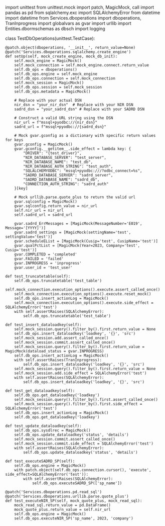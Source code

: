 import unittest
from unittest.mock import patch, MagicMock, call
import pandas as pd
from sqlalchemy.exc import SQLAlchemyError
from datetime import datetime
from Services.dboperations import dboperations, TranInprogress
import globalvars as gvar
import urllib
import Entities.dbormschemas as dbsch
import logging

class TestDbOperations(unittest.TestCase):

    @patch.object(dboperations, '__init__', return_value=None)
    @patch('Services.dboperations.sqlalchemy.create_engine')
    def setUp(self, mock_create_engine, mock_db_init):
        self.mock_engine = MagicMock()
        self.mock_connection = self.mock_engine.connect.return_value
        self.db_ops = dboperations()
        self.db_ops.engine = self.mock_engine
        self.db_ops.connection = self.mock_connection
        self.mock_session = MagicMock()
        self.db_ops.session = self.mock_session
        self.db_ops.metadata = MagicMock()

        # Replace with your actual DSN
        nir_dsn = "your_nir_dsn"  # Replace with your NIR DSN
        sadrd_dsn = "your_sadrd_dsn" # Replace with your SADRD DSN

        # Construct a valid URL string using the DSN
        nir_url = f"mssql+pyodbc://{nir_dsn}"
        sadrd_url = f"mssql+pyodbc://{sadrd_dsn}"

        # Mock gvar.gconfig as a dictionary with specific return values for keys
        gvar.gconfig = MagicMock()
        gvar.gconfig.__getitem__.side_effect = lambda key: {
            "DRIVER": "{test_driver}",
            "NIR_DATABASE_SERVER": "test_server",
            "NIR_DATABASE_NAME": "test_db",
            "NIR_DATABASE_AUTH_STRING": "test_auth",
            "SQLALCHEMYODBC": "mssql+pyodbc:///?odbc_connect=%s",
            "SADRD_DATABASE_SERVER": "sadrd_server",
            "SADRD_DATABASE_NAME": "sadrd_db",
            "CONNECTION_AUTH_STRING": "sadrd_auth"
        }[key]

        # Mock urllib.parse.quote_plus to return the valid url
        gvar.sqlconfig = MagicMock()
        gvar.sqlconfig.return_value = nir_url
        self.nir_url = nir_url
        self.sadrd_url = sadrd_url

        gvar.sadrd_ErrMessages = [MagicMock(MessageNumber='E019', Message='[YYYY]')]
        gvar.sadrd_settings = [MagicMock(settingName='test', settingValue='test')]
        gvar.scheduleEList = [MagicMock(Cusip='test', CusipName='test')]
        gvar.qualPctList = [MagicMock(Year=2023, Company='test', Cusip='test')]
        gvar.COMPLETED = 'completed'
        gvar.FAILED = 'failed'
        gvar.INPROGRESS = 'inprogress'
        gvar.user_id = 'test_user'

    def test_truncatetable(self):
        self.db_ops.truncatetable('test_table')
        self.mock_connection.execution_options().execute.assert_called_once()
        self.mock_connection.execution_options().execute.reset_mock()
        self.db_ops.insert_actionLog = MagicMock()
        self.mock_connection.execution_options().execute.side_effect = SQLAlchemyError('test')
        with self.assertRaises(SQLAlchemyError):
            self.db_ops.truncatetable('test_table')

    def test_insert_dataloadkey(self):
        self.mock_session.query().filter_by().first.return_value = None
        self.db_ops.insert_dataloadkey('loadkey', '{}', 'src')
        self.mock_session.add.assert_called_once()
        self.mock_session.commit.assert_called_once()
        self.mock_session.query().filter_by().first.return_value = MagicMock(dataload_status = gvar.INPROGRESS)
        self.db_ops.insert_actionLog = MagicMock()
        with self.assertRaises(TranInprogress):
            self.db_ops.insert_dataloadkey('loadkey', '{}', 'src')
        self.mock_session.query().filter_by().first.return_value = None
        self.mock_session.add.side_effect = SQLAlchemyError('test')
        with self.assertRaises(SQLAlchemyError):
            self.db_ops.insert_dataloadkey('loadkey', '{}', 'src')

    def test_get_dataloadkey(self):
        self.db_ops.get_dataloadkey('loadkey')
        self.mock_session.query().filter_by().first.assert_called_once()
        self.mock_session.query().filter_by().first.side_effect = SQLAlchemyError('test')
        self.db_ops.insert_actionLog = MagicMock()
        self.db_ops.get_dataloadkey('loadkey')

    def test_update_dataloadkey(self):
        self.db_ops.sysdlrec = MagicMock()
        self.db_ops.update_dataloadkey('status', 'details')
        self.mock_session.commit.assert_called_once()
        self.mock_session.commit.side_effect = SQLAlchemyError('test')
        with self.assertRaises(SQLAlchemyError):
            self.db_ops.update_dataloadkey('status', 'details')

    def test_executeSADRD_SP(self):
        self.db_ops.engine = MagicMock()
        with patch.object(self.db_ops.connection.cursor(), 'execute', side_effect=SQLAlchemyError('test')):
            with self.assertRaises(SQLAlchemyError):
                self.db_ops.executeSADRD_SP(['sp_name'])

    @patch('Services.dboperations.pd.read_sql')
    @patch('Services.dboperations.urllib.parse.quote_plus')
    def test_executeNIR_SP(self, mock_quote_plus, mock_read_sql):
        mock_read_sql.return_value = pd.DataFrame()
        mock_quote_plus.return_value = self.nir_url
        self.db_ops.engine = MagicMock()
        self.db_ops.executeNIR_SP('sp_name', 2023, 'company')
